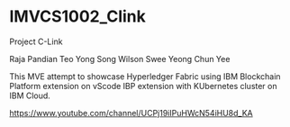 # IMVCS1002_Clink
Project C-Link

Raja Pandian
Teo Yong Song
Wilson Swee
Yeong Chun Yee

This MVE attempt to showcase Hyperledger Fabric using
IBM Blockchain Platform extension on vScode IBP extension with KUbernetes cluster on IBM Cloud.

https://www.youtube.com/channel/UCPj19iIPuHWcN54iHU8d_KA
